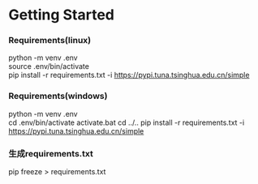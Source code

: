 
# Getting Started

### Requirements(linux)
python -m venv .env   
source .env/bin/activate  
pip install -r requirements.txt -i https://pypi.tuna.tsinghua.edu.cn/simple

### Requirements(windows)
python -m venv .env   
cd .env/bin/activate 
activate.bat
cd ../..
pip install -r requirements.txt -i https://pypi.tuna.tsinghua.edu.cn/simple

### 生成requirements.txt
pip freeze > requirements.txt

